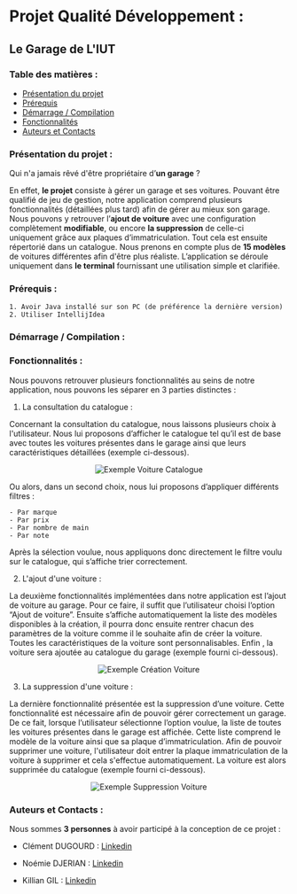 # Projet Qualité Développement :
## Le Garage de L'IUT

### Table des matières :
* [Présentation du projet](#Presentation)
* [Prérequis](#prerequis)
* [Démarrage / Compilation](#demarrage)
* [Fonctionnalités](#fonctionnalites)
* [Auteurs et Contacts](#auteurcontact) 

### Présentation du projet : <a id="Presentation"></a>

Qui n'a jamais rêvé d'être propriétaire d’**un garage** ? 

En effet, **le projet** consiste à gérer un garage et ses voitures. Pouvant être qualifié de jeu de gestion, notre application comprend plusieurs fonctionnalités (détaillées plus tard) afin de gérer au mieux son garage. Nous pouvons y retrouver l’**ajout de voiture** avec une configuration complètement **modifiable**, ou encore **la suppression** de celle-ci uniquement grâce aux plaques d’immatriculation. Tout cela est ensuite répertorié dans un catalogue. Nous prenons en compte plus de **15 modèles** de voitures différentes afin d'être plus réaliste. L’application se déroule uniquement dans **le terminal** fournissant une utilisation simple et clarifiée.   

### Prérequis : <a id="prerequis"></a>

```
1. Avoir Java installé sur son PC (de préférence la dernière version)
2. Utiliser IntellijIdea
```


### Démarrage / Compilation : <a id="demarrage"></a>



### Fonctionnalités : <a id="fonctionnalites"></a>

Nous pouvons retrouver plusieurs fonctionnalités au seins de notre application, nous pouvons les séparer en 3 parties distinctes : 

1. La consultation du catalogue : 

Concernant la consultation du catalogue, nous laissons plusieurs choix à l'utilisateur. Nous lui proposons d’afficher le catalogue tel qu’il est de base avec toutes les voitures présentes dans le garage ainsi que leurs caractéristiques détaillées (exemple ci-dessous). 
<p align="center">
  <img src="https://www.cjoint.com/doc/22_12/LLmjctP1fJg_Capture-d’écran-2022-12-12-à-10.01.31.png" alt="Exemple Voiture Catalogue"/>
</p>

Ou alors, dans un second choix, nous lui proposons d’appliquer différents filtres  : 
```
- Par marque 
- Par prix
- Par nombre de main
- Par note 
```

Après la sélection voulue, nous appliquons donc directement le filtre voulu sur le catalogue, qui s’affiche trier correctement. 

2. L'ajout d'une voiture : 

La deuxième fonctionnalités implémentées dans notre application est l’ajout de voiture au garage. Pour ce faire, il suffit que l’utilisateur choisi l’option “Ajout de voiture”. Ensuite s’affiche automatiquement la liste des modèles disponibles à la création, il pourra donc ensuite rentrer chacun des paramètres de la voiture comme il le souhaite afin de créer la voiture. Toutes les caractéristiques de la voiture sont personnalisables. Enfin , la voiture sera ajoutée au catalogue du garage (exemple fourni ci-dessous). 
<p align="center">
  <img src="https://www.cjoint.com/doc/22_12/LLmjQO42bas_Capture-d’écran-2022-12-12-à-10.40.24-2.png" alt="Exemple Création Voiture"/>
</p>

3. La suppression d'une voiture : 

La dernière fonctionnalité présentée est la suppression d’une voiture. Cette fonctionnalité est nécessaire afin de pouvoir gérer correctement un garage. De ce fait, lorsque l’utilisateur sélectionne l’option voulue, la liste de toutes les voitures présentes dans le garage est affichée. Cette liste comprend le modèle de la voiture ainsi que sa plaque d’immatriculation. Afin de pouvoir supprimer une voiture, l'utilisateur doit entrer la plaque immatriculation de la voiture à supprimer et cela s'effectue automatiquement. La voiture est alors supprimée du catalogue (exemple fourni ci-dessous). 
<p align="center">
  <img src="https://www.cjoint.com/doc/22_12/LLmj22Rkeys_Capture-d’écran-2022-12-12-à-10.54.10.png" alt="Exemple Suppression Voiture"/>
</p>

### Auteurs et Contacts : <a id="auteurcontact"></a>

Nous sommes **3 personnes** à avoir participé à la conception de ce projet : 

* Clément DUGOURD : <a href="https://www.linkedin.com/in/cl%C3%A9ment-dugourd-157374223"> Linkedin </a>
 
* Noémie DJERIAN : <a href="https://www.linkedin.com/in/no%C3%A9mie-djerian-916211230"> Linkedin </a>
 
* Killian GIL : <a href="https://www.linkedin.com/in/killian-gil-169b45183"> Linkedin </a>
